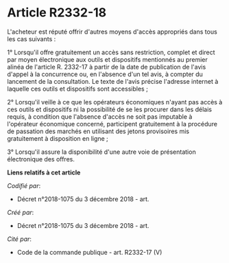 # Article R2332-18

L'acheteur est réputé offrir d'autres moyens d'accès appropriés dans tous les cas suivants : 

1° Lorsqu'il offre gratuitement un accès sans restriction, complet et direct par moyen électronique aux outils et dispositifs
mentionnés au premier alinéa de l'article R. 2332-17 à partir de la date de publication de l'avis d'appel à la concurrence
ou, en l'absence d'un tel avis, à compter du lancement de la consultation. Le texte de l'avis précise l'adresse internet à
laquelle ces outils et dispositifs sont accessibles ; 

2° Lorsqu'il veille à ce que les opérateurs économiques n'ayant pas accès à ces outils et dispositifs ni la possibilité de se
les procurer dans les délais requis, à condition que l'absence d'accès ne soit pas imputable à l'opérateur économique
concerné, participent gratuitement à la procédure de passation des marchés en utilisant des jetons provisoires mis
gratuitement à disposition en ligne ; 

3° Lorsqu'il assure la disponibilité d'une autre voie de présentation électronique des offres.

**Liens relatifs à cet article**

_Codifié par_:

  - Décret n°2018-1075 du 3 décembre 2018 - art.

_Créé par_:

  - Décret n°2018-1075 du 3 décembre 2018 - art.

_Cité par_:

  - Code de la commande publique - art. R2332-17 (V)
